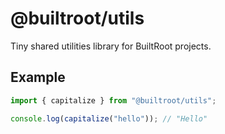 # @builtroot/utils

Tiny shared utilities library for BuiltRoot projects.

## Example

```ts
import { capitalize } from "@builtroot/utils";

console.log(capitalize("hello")); // "Hello"
